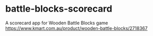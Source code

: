# battle-blocks-scorecard
A scorecard app for Wooden Battle Blocks game https://www.kmart.com.au/product/wooden-battle-blocks/2718367
